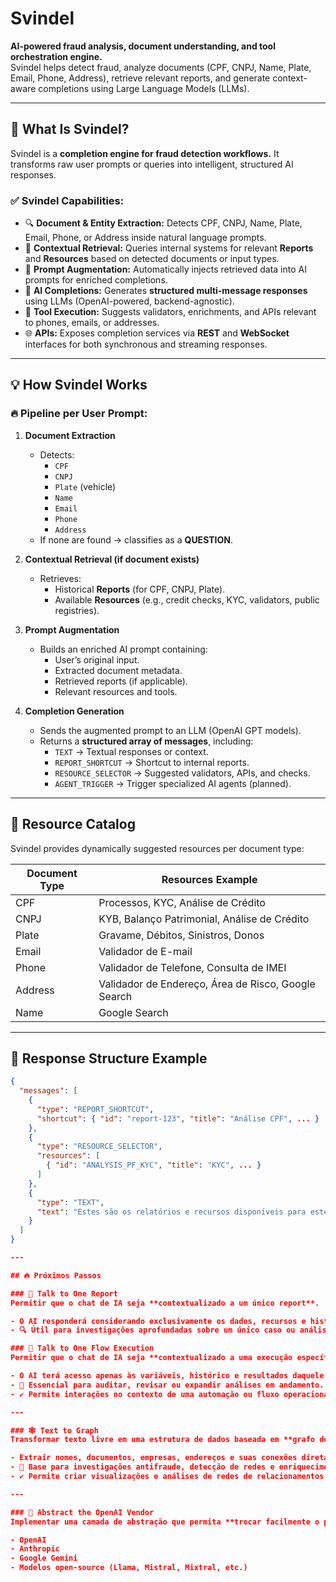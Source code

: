 # Svindel

**AI-powered fraud analysis, document understanding, and tool orchestration engine.**  
Svindel helps detect fraud, analyze documents (CPF, CNPJ, Name, Plate, Email, Phone, Address), retrieve relevant reports, and generate context-aware completions using Large Language Models (LLMs).

---

## 🚀 What Is Svindel?

Svindel is a **completion engine for fraud detection workflows.** It transforms raw user prompts or queries into intelligent, structured AI responses.

### ✅ Svindel Capabilities:
- 🔍 **Document & Entity Extraction:** Detects CPF, CNPJ, Name, Plate, Email, Phone, or Address inside natural language prompts.
- 🔗 **Contextual Retrieval:** Queries internal systems for relevant **Reports** and **Resources** based on detected documents or input types.
- 🧠 **Prompt Augmentation:** Automatically injects retrieved data into AI prompts for enriched completions.
- 💬 **AI Completions:** Generates **structured multi-message responses** using LLMs (OpenAI-powered, backend-agnostic).
- 🔧 **Tool Execution:** Suggests validators, enrichments, and APIs relevant to phones, emails, or addresses.
- 🌐 **APIs:** Exposes completion services via **REST** and **WebSocket** interfaces for both synchronous and streaming responses.

---

## 💡 How Svindel Works

### 🔥 Pipeline per User Prompt:

1. **Document Extraction**
   - Detects:
     - `CPF`
     - `CNPJ`
     - `Plate` (vehicle)
     - `Name`
     - `Email`
     - `Phone`
     - `Address`
   - If none are found → classifies as a **QUESTION**.

2. **Contextual Retrieval (if document exists)**
   - Retrieves:
     - Historical **Reports** (for CPF, CNPJ, Plate).
     - Available **Resources** (e.g., credit checks, KYC, validators, public registries).

3. **Prompt Augmentation**
   - Builds an enriched AI prompt containing:
     - User’s original input.
     - Extracted document metadata.
     - Retrieved reports (if applicable).
     - Relevant resources and tools.

4. **Completion Generation**
   - Sends the augmented prompt to an LLM (OpenAI GPT models).
   - Returns a **structured array of messages**, including:
     - `TEXT` → Textual responses or context.
     - `REPORT_SHORTCUT` → Shortcut to internal reports.
     - `RESOURCE_SELECTOR` → Suggested validators, APIs, and checks.
     - `AGENT_TRIGGER` → Trigger specialized AI agents (planned).

---

## 🧠 Resource Catalog

Svindel provides dynamically suggested resources per document type:

| Document Type | Resources Example                                   |
|----------------|-----------------------------------------------------|
| CPF            | Processos, KYC, Análise de Crédito                 |
| CNPJ           | KYB, Balanço Patrimonial, Análise de Crédito       |
| Plate          | Gravame, Débitos, Sinistros, Donos                 |
| Email          | Validador de E-mail                                |
| Phone          | Validador de Telefone, Consulta de IMEI           |
| Address        | Validador de Endereço, Área de Risco, Google Search |
| Name           | Google Search                                       |

---

## 🧩 Response Structure Example

```json
{
  "messages": [
    {
      "type": "REPORT_SHORTCUT",
      "shortcut": { "id": "report-123", "title": "Análise CPF", ... }
    },
    {
      "type": "RESOURCE_SELECTOR",
      "resources": [
        { "id": "ANALYSIS_PF_KYC", "title": "KYC", ... }
      ]
    },
    {
      "type": "TEXT",
      "text": "Estes são os relatórios e recursos disponíveis para este CPF."
    }
  ]
}

---

## 🔥 Próximos Passos

### 📄 Talk to One Report
Permitir que o chat de IA seja **contextualizado a um único report**.

- O AI responderá considerando exclusivamente os dados, recursos e histórico vinculados a um report específico.
- 🔍 Útil para investigações aprofundadas sobre um único caso ou análise.

### 🔄 Talk to One Flow Execution
Permitir que o chat de IA seja **contextualizado a uma execução específica de workflow**.

- O AI terá acesso apenas às variáveis, histórico e resultados daquele fluxo.
- 🔄 Essencial para auditar, revisar ou expandir análises em andamento.
- ✔️ Permite interações no contexto de uma automação ou fluxo operacional específico.

---

### 🕸️ Text to Graph
Transformar texto livre em uma estrutura de dados baseada em **grafo de entidades e relações**.

- Extrair nomes, documentos, empresas, endereços e suas conexões diretamente a partir de descrições textuais.
- 🔗 Base para investigações antifraude, detecção de redes e enriquecimento de dados.
- ✔️ Permite criar visualizações e análises de redes de relacionamentos automaticamente.

---

### 🧠 Abstract the OpenAI Vendor
Implementar uma camada de abstração que permita **trocar facilmente o provedor de LLM**, como:

- OpenAI
- Anthropic
- Google Gemini
- Modelos open-source (Llama, Mistral, Mixtral, etc.)
